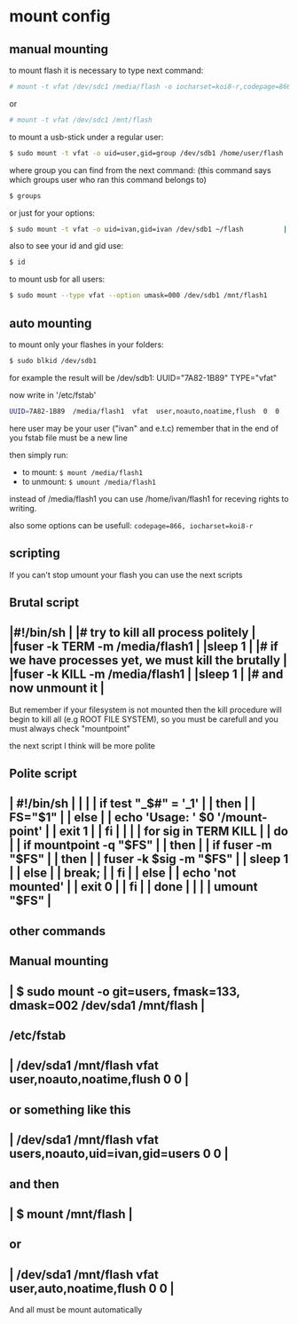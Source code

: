 # mount config

## manual mounting
to mount flash it is necessary to type next command:
```sh
# mount -t vfat /dev/sdc1 /media/flash -o iocharset=koi8-r,codepage=866 
```

or
```sh
# mount -t vfat /dev/sdc1 /mnt/flash 
```

to mount a usb-stick under a regular user:
```sh
$ sudo mount -t vfat -o uid=user,gid=group /dev/sdb1 /home/user/flash
```

where group you can find from the next command:
(this command says which groups user who ran this command belongs to)
```sh
$ groups                                                             
```

or just for your options:
```sh
$ sudo mount -t vfat -o uid=ivan,gid=ivan /dev/sdb1 ~/flash          |
```

also to see your id and gid use:
```sh
$ id
```

to mount usb for all users:
```sh
$ sudo mount --type vfat --option umask=000 /dev/sdb1 /mnt/flash1
```


## auto mounting
to mount only your flashes in your folders:
```sh
$ sudo blkid /dev/sdb1                                               
```

for example the result will be
/dev/sdb1: UUID="7A82-1B89" TYPE="vfat"

now write in '/etc/fstab'
```sh
UUID=7A82-1B89  /media/flash1  vfat  user,noauto,noatime,flush  0  0 
```
here user may be your user ("ivan" and e.t.c)
remember that in the end of you fstab file must be a new line

then simply run:

- to mount:   `$ mount /media/flash1`
- to unmount: `$ umount /media/flash1`

instead of /media/flash1 you can use /home/ivan/flash1
for receving rights to writing.

also some options can be usefull: `codepage=866, iocharset=koi8-r`


 scripting
 ------------------

 If you can't stop umount your flash you can use the next scripts

 Brutal script
 ------------------------------------------------------------------------
 |#!/bin/sh                                                             |
 |# try to kill all process politely                                    |
 |fuser -k TERM -m /media/flash1                                        | 
 |sleep 1                                                               |
 |# if we have processes yet, we must kill the brutally                 |
 |fuser -k KILL -m /media/flash1                                        |
 |sleep 1                                                               |
 |# and now unmount it                                                  |
 ------------------------------------------------------------------------
 But remember if your filesystem is not mounted then the kill procedure
 will begin to kill all (e.g ROOT FILE SYSTEM), so you must be carefull
 and you must always check "mountpoint"

 the next script I think will be more polite

 Polite script
 ------------------------------------------------------------------------
 | #!/bin/sh                                                            |
 |                                                                      |
 | if test "_$#" = '_1'                                                 |
 | then                                                                 |
 |     FS="$1"                                                          |
 | else                                                                 |
 |     echo 'Usage: ' $0 '/mount-point'                                 |
 |     exit 1                                                           |
 | fi                                                                   |
 |                                                                      |  
 | for sig in TERM KILL                                                 |
 | do                                                                   |
 |     if mountpoint -q "$FS"                                           |
 |     then                                                             |
 |         if fuser -m "$FS"                                            |
 |         then                                                         |
 |             fuser -k $sig -m "$FS"                                   |
 |             sleep 1                                                  |
 |         else                                                         |
 |             break;                                                   |
 |         fi                                                           |
 |     else                                                             |
 |         echo 'not mounted'                                           |
 |         exit 0                                                       |
 |     fi                                                               |
 | done                                                                 |
 |                                                                      |
 | umount "$FS"                                                         |
 ------------------------------------------------------------------------



 other commands
 ------------------

 Manual mounting
 ------------------------------------------------------------------------
 | $ sudo mount -o git=users, fmask=133, dmask=002 /dev/sda1 /mnt/flash |   
 ------------------------------------------------------------------------

 /etc/fstab
 ------------------------------------------------------------------------
 | /dev/sda1 /mnt/flash vfat user,noauto,noatime,flush 0 0              |
 ------------------------------------------------------------------------
 or something like this
 ------------------------------------------------------------------------
 | /dev/sda1 /mnt/flash vfat users,noauto,uid=ivan,gid=users 0 0        |
 ------------------------------------------------------------------------
 
 and then 
 ------------------------------------------------------------------------
 | $ mount /mnt/flash                                                   |
 ------------------------------------------------------------------------

 or
 ------------------------------------------------------------------------
 | /dev/sda1 /mnt/flash vfat user,auto,noatime,flush 0 0                |
 ------------------------------------------------------------------------
 And all must be mount automatically

